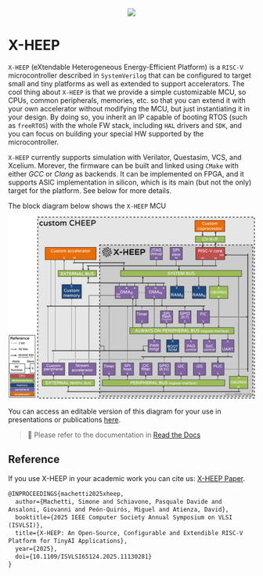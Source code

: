 <br />
<p align="center"><img src="docs/source/images/x-heep-outline.png" width="500"></p>

# X-HEEP

`X-HEEP` (eXtendable Heterogeneous Energy-Efficient Platform) is a `RISC-V` microcontroller described in `SystemVerilog`
that can be configured to target small and tiny platforms as well as extended to support accelerators.
The cool thing about `X-HEEP` is that we provide a simple customizable MCU, so CPUs, common peripherals, memories, etc.
so that you can extend it with your own accelerator without modifying the MCU, but just instantiating it in your design.
By doing so, you inherit an IP capable of booting RTOS (such as `freeRTOS`) with the whole FW stack, including `HAL` drivers and `SDK`,
and you can focus on building your special HW supported by the microcontroller.

`X-HEEP` currently supports simulation with Verilator, Questasim, VCS, and Xcelium. Morever, the firmware can be built and linked using `CMake` with either _GCC_ or _Clang_ as backends. It can be implemented on FPGA, and it supports ASIC implementation in silicon, which is its main (but not the only) target for the platform. See below for more details.

The block diagram below shows the `X-HEEP` MCU

<p align="center"><img src="docs/source/images/xheep_diagram.svg" width="1000"></p>

You can access an editable version of this diagram for your use in presentations or publications [here](https://viewer.diagrams.net/?tags=%7B%7D&lightbox=1&highlight=0000FF&edit=_blank&layers=1&nav=1&title=X-HEEP-general-diagram.drawio&dark=auto#Uhttps%3A%2F%2Fdrive.google.com%2Fuc%3Fid%3D1FxAmuywf1zneG0PeiYe_IHTJCv-3kLPI%26export%3Ddownload). 

> :bookmark_tabs: Please refer to the documentation in [Read the Docs](https://x-heep.readthedocs.io/en/latest/index.html)

## Reference

If you use X-HEEP in your academic work you can cite us: [X-HEEP Paper](https://doi.org/10.1109/ISVLSI65124.2025.11130281).

```
@INPROCEEDINGS{machetti2025xheep,
  author={Machetti, Simone and Schiavone, Pasquale Davide and Ansaloni, Giovanni and Peón-Quirós, Miguel and Atienza, David},
  booktitle={2025 IEEE Computer Society Annual Symposium on VLSI (ISVLSI)}, 
  title={X-HEEP: An Open-Source, Configurable and Extendible RISC-V Platform for TinyAI Applications}, 
  year={2025},
  doi={10.1109/ISVLSI65124.2025.11130281}
}
```
